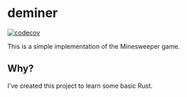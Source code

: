 # deminer
[![codecov](https://codecov.io/gh/screwyprof/deminer/branch/main/graph/badge.svg?token=8fsuFXge0X)](https://codecov.io/gh/screwyprof/deminer)

This is a simple implementation of the Minesweeper game.

## Why?
I've created this project to learn some basic Rust.

